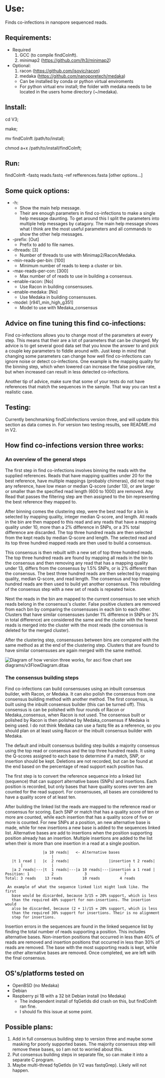 # Use:

Finds co-infections in nanopore sequenced reads.

## Requirements:

  - Required
    1. GCC (to compile findCoInft).
    2. minimap2 (https://github.com/lh3/minimap2)
  - Optional:
    1. racon (https://github.com/isovic/racon)
    2. medaka (https://github.com/nanoporetech/medaka)
      - Can be installed by conda or python virtual enviroments
      - For python virtual env install; the folder with medaka needs to
        be located in the users home directory (~/medaka).

## Install:

cd V3;

make;

mv findCoInft /path/to/install;

chmod a+x /path/to/install/findCoInft;

## Run:

findCoInft -fastq reads.fastq -ref refferences.fasta [other options...]

## Some quick options:
  - -h:
    - Show the main help message.
    - Their are enough parameters in find co-infections to 
      make a single help message daunting. To get around this
      I split the parameters into multiple help messages by
      catagory. The main help message shows what I think are
      the most useful parameters and all commands to show
      the other help messages.
  - -prefix:                                                     [Out]
    - Prefix to add to file names.
  - -threads:                                                    [3]
    - Number of threads to use with Minimap2/Racon/Medaka.
  - -min-reads-per-bin:                                          [100]
    - Minimum number of reads to keep a cluster or bin.
  - -max-reads-per-con:                                          [300]
    - Max number of of reads to use in building a consensus.
  - -enable-racon:                                               [No]
    - Use Racon in building consensuses.
  - -enable-medaka:                                              [No]
    - Use Medaka in building consensuses.
  - -model:                                         [r941_min_high_g351]
    - Model to use with Medaka_consensus

## Advice on fine tuning this find co-infections:

Find co-infections allows you to change most of the parameters at every
  step. This means that their are a lot of parameters that can be
  changed. My advice is to get several good data set that you know the
  answer to and pick a couple key parameters to fiddle around with. Just
  keep in mind that changing some parameters can change how well
  find co-infections can ignore noise or detect co-infections. One
  example is the mapping quality for the binning step, which when
  lowered can increase the false positive rate, but when increased can
  result in less detected co-infections.

Another tip of advice, make sure that some of your tests do not have
  references that match the sequences in the sample. That way you can
  test a realistic case.

## Testing:

Currently benchmarking findCoInfections version three, and will update
  this section as data comes in. For version two testing results, see
  README.md in V2.

## How find co-infections version three works:

### An overview of the general steps

The first step in find co-infections involves binning the reads with the
  supplied references. Reads that have mapping qualities under 20 for
  the best reference, have multiple mappings (probably chimeras), did
  not map to any reference, have low mean or median Q-score (under 13),
  or are larger or smaller than the specified read length (600 to 1000)
  are removed. Any Read that passes the filtering step are then assigned
  to the bin representing the best reference they mapped to.

After binning comes the clustering step, were the best read for a bin
  is selected by mapping quality, integer median Q-score, and length.
  All reads in the bin are then mapped to this read and any reads that
  have a mapping quality under 10, more than a 2% difference in SNPs, or
  a 3% total difference are discarded. The top three hundred reads are
  then selected from the kept reads by median Q-score and length. The
  selected read and its top three hundred mapped reads are then used
  to build a consensus.

This consensus is then rebuilt with a new set of top three hundred
  reads. The top three hundred reads are found by mapping all reads in
  the bin to the consensus and then removing any read that has a mapping
  quality under 13, differs from the consensus by 1.5% SNPs, or is 2%
  different than the consensus. The best three hundred reads are then 
  selected by mapping quality, median Q-score, and read length. The
  consensus and top three hundred reads are then used to build yet
  another consensus. This rebuilding of the consensus step with a new
  set of reads is repeated twice.

Next the reads in the bin are mapped to the current consensus to see
  which reads belong in the consensus's cluster. False positive clusters
  are removed from each bin by comparing the consensuses in each bin to
  each other. Clusters that have similar consensuses (under 1%
  difference in SNPs or 3% in total difference) are considered the same
  and the cluster with the fewest reads is merged into the cluster with
  the most reads (the consensus is deleted for the merged cluster).

After the clustering step, consensuses between bins are compared with
  the same method as at the end of the clustering step. Clusters that
  are found to have similar consensuses are again merged with the same
  method.

![Diagram of how version three works, for asci flow chart see 
  diagrams/v3FlowDiagram.ditaa](diagrams/v3FlowDiagram.png)


### The consensus building steps

Find co-infections can build consensuses using an inbuilt consensus
  builder, with Racon, or Medaka. It can also polish the consensus from
  one consensus building method with another method. The first
  consensus, is built using the inbuilt consensus builder (this can be
  turned off). This consensus is can be polished with four rounds of
  Racon or Medaka_consensus, when Racon is not used. The consensus built
  or polished by Racon is then polished by Medaka_consensus if Medaka is
  being used. I do not think Medaka can use a fastq file as a reference,
  so you should plan on at least using Racon or the inbuilt consensus
  builder with Medaka.

The default and inbuilt consensus building step builds a majority
  consensus using the top read or consensus and the top three hundred
  reads. It using the Q-scores assigned to each base to determine if a
  match, SNP, or insertion should be kept. Deletions are not recorded,
  but can be found at the end based on the percentage of read support
  each position has.

The first step is to convert the reference sequence into a linked list
  (sequence) that can support alternative bases (SNPs) and insertions.
  Each position is recorded, but only bases that have quality scores
  over ten are counted for the read support. For consensuses, all bases
  are considered to have a quality score of at least ten.

After building the linked list the reads are mapped to the reference
  read or consensus for scoring. Each SNP or match that has a quality 
  score of ten or more are counted, while each insertion that has a 
  quality score of five or more is counted. For new SNPs at a position,
  an new alternative base is made, while for new insertions a new base
  is added to the sequences linked list. Alternative bases are add to
  insertions when the position supporting position already has an
  insertion. Multiple insertions are added to the list when their is
  more than one insertion in a read at a single position.

```
                 |a 10 reads|   <- Alternative bases
                     | 
   |t 1 read |   |c  2 reads|                  |insertion t 2 reads|
       |             |                                  |
   |a 2 reads|---|t  1 reads|---|a 10 reads|---|insertion a 1 read |
Position: 1          2              3                 ?
Total: 3 reads    13 reads         10 reads         4 reads

 An example of what the sequence linked list might look like. The first
   base would be discarded, because 3/15 = 20% support, which is less
   than the required 40% support for non-insertions. The insertion would
   also be discarded, because (2 + 1)/15 = 20% support, which is less
   than the required 30% support for insertions. Their is no alignment
   step for insertions.
```

Insertion errors in the sequences are found in the linked sequence list
  by finding the total number of reads supporting a position. This
  includes alternative bases. Non-insertion positions that occurred in
  less than 40% of reads are removed and insertion positions that
  occurred in less than 30% of reads are removed. The base with the most
  supporting reads is kept, while the other alternative bases are
  removed. Once completed, we are left with the final consensus.

## OS's/platforms tested on

  - OpenBSD (no Medaka)
  - Debian
  - Raspberry pi 1B with a 32 bit Debian install (no Medaka)
    - The independent install of fqGetIds did crash on this, but
      findCoInft ran fine.
    - I should fix this issue at some point.

## Possible plans:

1. Add in full consensus building step to version three and maybe some
   masking for poorly supported bases. The majority consensus step will
   remove these bases, so I am not to worried about this.
2. Put consensus building steps in separate file, so can make it into a
   separate C program.
3. Maybe multi-thread fqGetIds (in V2 was fastqGrep). Likely will not
   happen.
